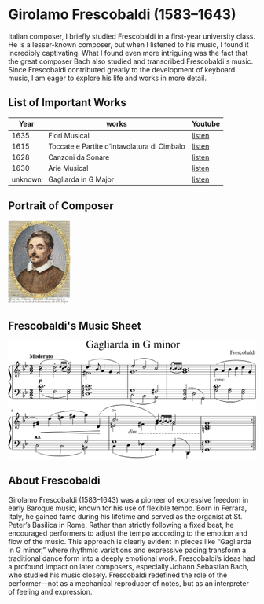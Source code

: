 # Girolamo Frescobaldi (1583–1643)

Italian composer, 
I briefly studied Frescobaldi in a first-year university class. He is a lesser-known composer, but when I listened to his music, I found it incredibly captivating. What I found even more intriguing was the fact that the great composer Bach also studied and transcribed Frescobaldi's music. Since Frescobaldi contributed greatly to the development of keyboard music, I am eager to explore his life and works in more detail.
## List of Important Works

| Year | works  | Youtube |
| ---- | ------ | ------- |
| 1635 | Fiori Musical | [listen](https://youtu.be/jI8ho4w3xt0?si=LWlDmRbC4mvHHXQa) |
| 1615 | Toccate e Partite d’Intavolatura di Cimbalo | [listen](https://youtu.be/cRWLPm0KM7s?si=lP2nftznpPi8NI9k) |
| 1628 | Canzoni da Sonare | [listen](https://youtu.be/Dn5l7ljj8N4?si=ivOeW8If4QkaWZIf) |
| 1630 | Arie Musical | [listen](https://youtu.be/Dn5l7ljj8N4?si=ivOeW8If4QkaWZIf) |
| unknown | Gagliarda in G Major | [listen](https://youtu.be/06hfLezeP1E?feature=shared) |

## Portrait of Composer
<img src="frescobaldi.jpg" alt="portrait" style="width:25%;" />
 
## Frescobaldi's Music Sheet
<img src="Gagliarda in G minor.png">

## About Frescobaldi
Girolamo Frescobaldi (1583–1643) was a pioneer of expressive freedom in early Baroque music, known for his use of flexible tempo. Born in Ferrara, Italy, he gained fame during his lifetime and served as the organist at St. Peter’s Basilica in Rome. Rather than strictly following a fixed beat, he encouraged performers to adjust the tempo according to the emotion and flow of the music.
This approach is clearly evident in pieces like “Gagliarda in G minor,” where rhythmic variations and expressive pacing transform a traditional dance form into a deeply emotional work.
Frescobaldi’s ideas had a profound impact on later composers, especially Johann Sebastian Bach, who studied his music closely. Frescobaldi redefined the role of the performer—not as a mechanical reproducer of notes, but as an interpreter of feeling and expression.


